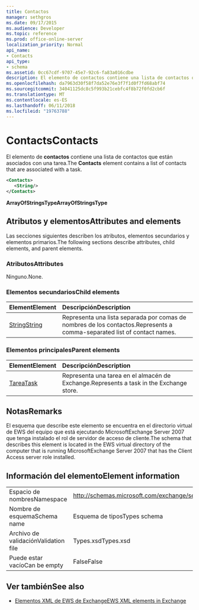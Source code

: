 ```yaml
---
title: Contactos
manager: sethgros
ms.date: 09/17/2015
ms.audience: Developer
ms.topic: reference
ms.prod: office-online-server
localization_priority: Normal
api_name:
- Contacts
api_type:
- schema
ms.assetid: 0cc67cdf-9707-45e7-92c6-fa83a016cdbe
description: El elemento de contactos contiene una lista de contactos que están asociados con una tarea.
ms.openlocfilehash: da7963d30f58f7da52e76e3f7f1d0f7fd68abf74
ms.sourcegitcommit: 34041125dc8c5f993b21cebfc4f8b72f0fd2cb6f
ms.translationtype: MT
ms.contentlocale: es-ES
ms.lasthandoff: 06/11/2018
ms.locfileid: "19763788"
---
```

# <a name="contacts"></a><span data-ttu-id="f1cd9-103">Contacts</span><span class="sxs-lookup"><span data-stu-id="f1cd9-103">Contacts</span></span>

<span data-ttu-id="f1cd9-104">El elemento de **contactos** contiene una lista de contactos que están asociados con una tarea.</span><span class="sxs-lookup"><span data-stu-id="f1cd9-104">The **Contacts** element contains a list of contacts that are associated with a task.</span></span> 
  
```xml
<Contacts>
   <String/>
</Contacts>
```

 <span data-ttu-id="f1cd9-105">**ArrayOfStringsType**</span><span class="sxs-lookup"><span data-stu-id="f1cd9-105">**ArrayOfStringsType**</span></span>
## <a name="attributes-and-elements"></a><span data-ttu-id="f1cd9-106">Atributos y elementos</span><span class="sxs-lookup"><span data-stu-id="f1cd9-106">Attributes and elements</span></span>

<span data-ttu-id="f1cd9-107">Las secciones siguientes describen los atributos, elementos secundarios y elementos primarios.</span><span class="sxs-lookup"><span data-stu-id="f1cd9-107">The following sections describe attributes, child elements, and parent elements.</span></span>
  
### <a name="attributes"></a><span data-ttu-id="f1cd9-108">Atributos</span><span class="sxs-lookup"><span data-stu-id="f1cd9-108">Attributes</span></span>

<span data-ttu-id="f1cd9-109">Ninguno.</span><span class="sxs-lookup"><span data-stu-id="f1cd9-109">None.</span></span>
  
### <a name="child-elements"></a><span data-ttu-id="f1cd9-110">Elementos secundarios</span><span class="sxs-lookup"><span data-stu-id="f1cd9-110">Child elements</span></span>

|<span data-ttu-id="f1cd9-111">**Element**</span><span class="sxs-lookup"><span data-stu-id="f1cd9-111">**Element**</span></span>|<span data-ttu-id="f1cd9-112">**Descripción**</span><span class="sxs-lookup"><span data-stu-id="f1cd9-112">**Description**</span></span>|
|:-----|:-----|
|[<span data-ttu-id="f1cd9-113">String</span><span class="sxs-lookup"><span data-stu-id="f1cd9-113">String</span></span>](string.md) <br/> |<span data-ttu-id="f1cd9-114">Representa una lista separada por comas de nombres de los contactos.</span><span class="sxs-lookup"><span data-stu-id="f1cd9-114">Represents a comma-separated list of contact names.</span></span>  <br/> |
   
### <a name="parent-elements"></a><span data-ttu-id="f1cd9-115">Elementos principales</span><span class="sxs-lookup"><span data-stu-id="f1cd9-115">Parent elements</span></span>

|<span data-ttu-id="f1cd9-116">**Element**</span><span class="sxs-lookup"><span data-stu-id="f1cd9-116">**Element**</span></span>|<span data-ttu-id="f1cd9-117">**Descripción**</span><span class="sxs-lookup"><span data-stu-id="f1cd9-117">**Description**</span></span>|
|:-----|:-----|
|[<span data-ttu-id="f1cd9-118">Tarea</span><span class="sxs-lookup"><span data-stu-id="f1cd9-118">Task</span></span>](task.md) <br/> |<span data-ttu-id="f1cd9-119">Representa una tarea en el almacén de Exchange.</span><span class="sxs-lookup"><span data-stu-id="f1cd9-119">Represents a task in the Exchange store.</span></span>  <br/> |
   
## <a name="remarks"></a><span data-ttu-id="f1cd9-120">Notas</span><span class="sxs-lookup"><span data-stu-id="f1cd9-120">Remarks</span></span>

<span data-ttu-id="f1cd9-121">El esquema que describe este elemento se encuentra en el directorio virtual de EWS del equipo que está ejecutando MicrosoftExchange Server 2007 que tenga instalado el rol de servidor de acceso de cliente.</span><span class="sxs-lookup"><span data-stu-id="f1cd9-121">The schema that describes this element is located in the EWS virtual directory of the computer that is running MicrosoftExchange Server 2007 that has the Client Access server role installed.</span></span>
  
## <a name="element-information"></a><span data-ttu-id="f1cd9-122">Información del elemento</span><span class="sxs-lookup"><span data-stu-id="f1cd9-122">Element information</span></span>

|||
|:-----|:-----|
|<span data-ttu-id="f1cd9-123">Espacio de nombres</span><span class="sxs-lookup"><span data-stu-id="f1cd9-123">Namespace</span></span>  <br/> |http://schemas.microsoft.com/exchange/services/2006/types  <br/> |
|<span data-ttu-id="f1cd9-124">Nombre de esquema</span><span class="sxs-lookup"><span data-stu-id="f1cd9-124">Schema name</span></span>  <br/> |<span data-ttu-id="f1cd9-125">Esquema de tipos</span><span class="sxs-lookup"><span data-stu-id="f1cd9-125">Types schema</span></span>  <br/> |
|<span data-ttu-id="f1cd9-126">Archivo de validación</span><span class="sxs-lookup"><span data-stu-id="f1cd9-126">Validation file</span></span>  <br/> |<span data-ttu-id="f1cd9-127">Types.xsd</span><span class="sxs-lookup"><span data-stu-id="f1cd9-127">Types.xsd</span></span>  <br/> |
|<span data-ttu-id="f1cd9-128">Puede estar vacío</span><span class="sxs-lookup"><span data-stu-id="f1cd9-128">Can be empty</span></span>  <br/> |<span data-ttu-id="f1cd9-129">False</span><span class="sxs-lookup"><span data-stu-id="f1cd9-129">False</span></span>  <br/> |
   
## <a name="see-also"></a><span data-ttu-id="f1cd9-130">Ver también</span><span class="sxs-lookup"><span data-stu-id="f1cd9-130">See also</span></span>



- [<span data-ttu-id="f1cd9-131">Elementos XML de EWS de Exchange</span><span class="sxs-lookup"><span data-stu-id="f1cd9-131">EWS XML elements in Exchange</span></span>](ews-xml-elements-in-exchange.md)

